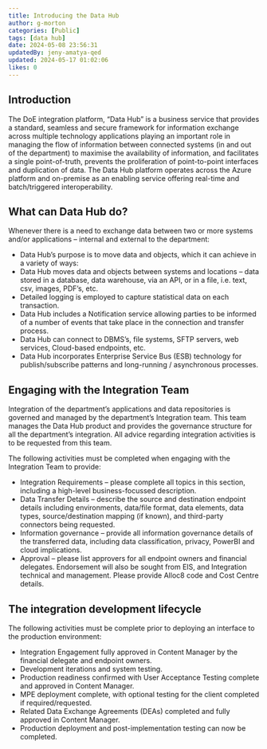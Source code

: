 ```yaml
---
title: Introducing the Data Hub
author: g-morton
categories: [Public]
tags: [data hub]
date: 2024-05-08 23:56:31 
updatedBy: jeny-amatya-qed
updated: 2024-05-17 01:02:06 
likes: 0
---
```


## Introduction
The DoE integration platform, “Data Hub” is a business service that provides a standard, seamless and secure framework for information exchange across multiple technology applications playing an important role in managing the flow of information between connected systems (in and out of the department) to maximise the availability of information, and facilitates a single point-of-truth, prevents the proliferation of point-to-point interfaces and duplication of data. The Data Hub platform operates across the Azure platform and on-premise as an enabling service offering real-time and batch/triggered interoperability.
 
## What can Data Hub do?
Whenever there is a need to exchange data between two or more systems and/or applications – internal and external to the department:
* Data Hub’s purpose is to move data and objects, which it can achieve in a variety of ways:
* Data Hub moves data and objects between systems and locations – data stored in a database, data warehouse, via an API, or in a file, i.e. text, csv, images, PDF’s, etc.
* Detailed logging is employed to capture statistical data on each transaction.
* Data Hub includes a Notification service allowing parties to be informed of a number of events that take place in the connection and transfer process.
* Data Hub can connect to DBMS’s, file systems, SFTP servers, web services, Cloud-based endpoints, etc.
* Data Hub incorporates Enterprise Service Bus (ESB) technology for publish/subscribe patterns and long-running / asynchronous processes.
 
## Engaging with the Integration Team
Integration of the department’s applications and data repositories is governed and managed by the department’s Integration team. This team manages the Data Hub product and provides the governance structure for all the department’s integration. All advice regarding integration activities is to be requested from this team.
 
The following activities must be completed when engaging with the Integration Team to provide:
* Integration Requirements – please complete all topics in this section, including a high-level business-focussed description.
* Data Transfer Details – describe the source and destination endpoint details including environments, data/file format, data elements, data types, source/destination mapping (if known), and third-party connectors being requested.
* Information governance – provide all information governance details of the transferred data, including data classification, privacy, PowerBI and cloud implications.
* Approval – please list approvers for all endpoint owners and financial delegates. Endorsement will also be sought from EIS, and Integration technical and management. Please provide Alloc8 code and Cost Centre details.
 
## The integration development lifecycle
The following activities must be complete prior to deploying an interface to the production environment:
* Integration Engagement fully approved in Content Manager by the financial delegate and endpoint owners.
* Development iterations and system testing.
* Production readiness confirmed with User Acceptance Testing complete and approved in Content Manager.
* MPE deployment complete, with optional testing for the client completed if required/requested.
* Related Data Exchange Agreements (DEAs) completed and fully approved in Content Manager.
* Production deployment and post-implementation testing can now be completed.
